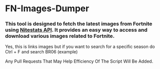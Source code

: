 # FN-Images-Dumper

### This tool is designed to fetch the latest images from Fortnite using [Nitestats API](https://nitestats.com/). It provides an easy way to access and download various images related to Fortnite.

Yes, this is links images but if you want to search for a specific season do Ctrl + F and search BR06 (example)

Any Pull Requests That May Help Efficiency Of The Script Will Be Added.
